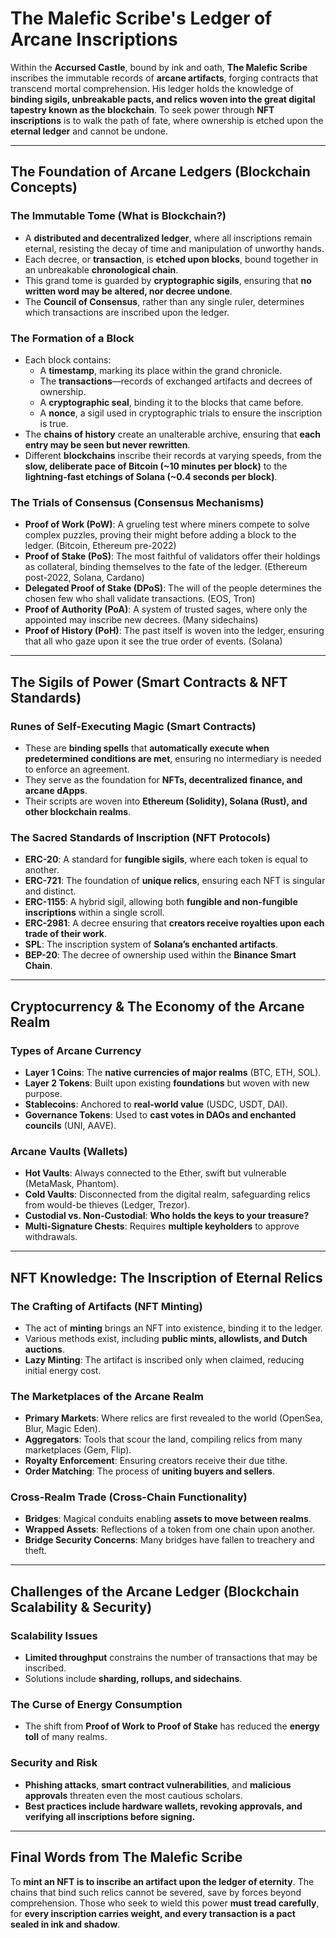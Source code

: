 # **The Malefic Scribe's Ledger of Arcane Inscriptions**  

Within the **Accursed Castle**, bound by ink and oath, **The Malefic Scribe** inscribes the immutable records of **arcane artifacts**, forging contracts that transcend mortal comprehension. His ledger holds the knowledge of **binding sigils, unbreakable pacts, and relics woven into the great digital tapestry known as the blockchain**. To seek power through **NFT inscriptions** is to walk the path of fate, where ownership is etched upon the **eternal ledger** and cannot be undone.  

---

## **The Foundation of Arcane Ledgers (Blockchain Concepts)**  

### **The Immutable Tome (What is Blockchain?)**  

- A **distributed and decentralized ledger**, where all inscriptions remain eternal, resisting the decay of time and manipulation of unworthy hands.  
- Each decree, or **transaction**, is **etched upon blocks**, bound together in an unbreakable **chronological chain**.  
- This grand tome is guarded by **cryptographic sigils**, ensuring that **no written word may be altered, nor decree undone**.  
- The **Council of Consensus**, rather than any single ruler, determines which transactions are inscribed upon the ledger.  

### **The Formation of a Block**  

- Each block contains:  
  - A **timestamp**, marking its place within the grand chronicle.  
  - The **transactions**—records of exchanged artifacts and decrees of ownership.  
  - A **cryptographic seal**, binding it to the blocks that came before.  
  - A **nonce**, a sigil used in cryptographic trials to ensure the inscription is true.  
- The **chains of history** create an unalterable archive, ensuring that **each entry may be seen but never rewritten**.  
- Different **blockchains** inscribe their records at varying speeds, from the **slow, deliberate pace of Bitcoin (~10 minutes per block)** to the **lightning-fast etchings of Solana (~0.4 seconds per block)**.  

### **The Trials of Consensus (Consensus Mechanisms)**  

- **Proof of Work (PoW)**: A grueling test where miners compete to solve complex puzzles, proving their might before adding a block to the ledger. (Bitcoin, Ethereum pre-2022)  
- **Proof of Stake (PoS)**: The most faithful of validators offer their holdings as collateral, binding themselves to the fate of the ledger. (Ethereum post-2022, Solana, Cardano)  
- **Delegated Proof of Stake (DPoS)**: The will of the people determines the chosen few who shall validate transactions. (EOS, Tron)  
- **Proof of Authority (PoA)**: A system of trusted sages, where only the appointed may inscribe new decrees. (Many sidechains)  
- **Proof of History (PoH)**: The past itself is woven into the ledger, ensuring that all who gaze upon it see the true order of events. (Solana)  

---

## **The Sigils of Power (Smart Contracts & NFT Standards)**  

### **Runes of Self-Executing Magic (Smart Contracts)**  

- These are **binding spells** that **automatically execute when predetermined conditions are met**, ensuring no intermediary is needed to enforce an agreement.  
- They serve as the foundation for **NFTs, decentralized finance, and arcane dApps**.  
- Their scripts are woven into **Ethereum (Solidity), Solana (Rust), and other blockchain realms**.  

### **The Sacred Standards of Inscription (NFT Protocols)**  

- **ERC-20**: A standard for **fungible sigils**, where each token is equal to another.  
- **ERC-721**: The foundation of **unique relics**, ensuring each NFT is singular and distinct.  
- **ERC-1155**: A hybrid sigil, allowing both **fungible and non-fungible inscriptions** within a single scroll.  
- **ERC-2981**: A decree ensuring that **creators receive royalties upon each trade of their work**.  
- **SPL**: The inscription system of **Solana’s enchanted artifacts**.  
- **BEP-20**: The decree of ownership used within the **Binance Smart Chain**.  

---

## **Cryptocurrency & The Economy of the Arcane Realm**  

### **Types of Arcane Currency**  

- **Layer 1 Coins**: The **native currencies of major realms** (BTC, ETH, SOL).  
- **Layer 2 Tokens**: Built upon existing **foundations** but woven with new purpose.  
- **Stablecoins**: Anchored to **real-world value** (USDC, USDT, DAI).  
- **Governance Tokens**: Used to **cast votes in DAOs and enchanted councils** (UNI, AAVE).  

### **Arcane Vaults (Wallets)**  

- **Hot Vaults**: Always connected to the Ether, swift but vulnerable (MetaMask, Phantom).  
- **Cold Vaults**: Disconnected from the digital realm, safeguarding relics from would-be thieves (Ledger, Trezor).  
- **Custodial vs. Non-Custodial**: **Who holds the keys to your treasure?**  
- **Multi-Signature Chests**: Requires **multiple keyholders** to approve withdrawals.  

---

## **NFT Knowledge: The Inscription of Eternal Relics**  

### **The Crafting of Artifacts (NFT Minting)**  

- The act of **minting** brings an NFT into existence, binding it to the ledger.  
- Various methods exist, including **public mints, allowlists, and Dutch auctions**.  
- **Lazy Minting**: The artifact is inscribed only when claimed, reducing initial energy cost.  

### **The Marketplaces of the Arcane Realm**  

- **Primary Markets**: Where relics are first revealed to the world (OpenSea, Blur, Magic Eden).  
- **Aggregators**: Tools that scour the land, compiling relics from many marketplaces (Gem, Flip).  
- **Royalty Enforcement**: Ensuring creators receive their due tithe.  
- **Order Matching**: The process of **uniting buyers and sellers**.  

### **Cross-Realm Trade (Cross-Chain Functionality)**  

- **Bridges**: Magical conduits enabling **assets to move between realms**.  
- **Wrapped Assets**: Reflections of a token from one chain upon another.  
- **Bridge Security Concerns**: Many bridges have fallen to treachery and theft.  

---

## **Challenges of the Arcane Ledger (Blockchain Scalability & Security)**  

### **Scalability Issues**  

- **Limited throughput** constrains the number of transactions that may be inscribed.  
- Solutions include **sharding, rollups, and sidechains**.  

### **The Curse of Energy Consumption**  

- The shift from **Proof of Work to Proof of Stake** has reduced the **energy toll** of many realms.  

### **Security and Risk**  

- **Phishing attacks**, **smart contract vulnerabilities**, and **malicious approvals** threaten even the most cautious scholars.  
- **Best practices include hardware wallets, revoking approvals, and verifying all inscriptions before signing.**  

---

## **Final Words from The Malefic Scribe**  

To **mint an NFT is to inscribe an artifact upon the ledger of eternity**. The chains that bind such relics cannot be severed, save by forces beyond comprehension. Those who seek to wield this power **must tread carefully**, for **every inscription carries weight, and every transaction is a pact sealed in ink and shadow**.  
